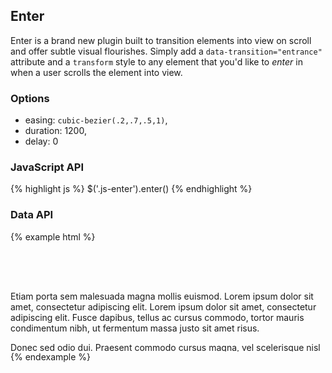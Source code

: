 ## Enter

Enter is a brand new plugin built to transition elements into view on scroll and offer subtle visual flourishes. Simply add a `data-transition="entrance"` attribute and a `transform` style to any element that you'd like to *enter* in when a user scrolls the element into view.

### Options

- easing: `cubic-bezier(.2,.7,.5,1)`,
- duration: 1200,
- delay: 0

### JavaScript API

{% highlight js %}
$('.js-enter').enter()
{% endhighlight %}

### Data API

{% example html %}
<div style="overflow: hidden">
  <div data-transition="entrance" style="transform: translateY(50px)">
    <p>
      Etiam porta sem malesuada magna mollis euismod. Lorem ipsum dolor sit amet, consectetur adipiscing elit. Lorem ipsum dolor sit amet, consectetur adipiscing elit. Fusce dapibus, tellus ac cursus commodo, tortor mauris condimentum nibh, ut fermentum massa justo sit amet risus.
    </p>
    <p>
      Donec sed odio dui. Praesent commodo cursus magna, vel scelerisque nisl consectetur et. Curabitur blandit tempus porttitor. Aenean eu leo quam. Pellentesque ornare sem lacinia quam venenatis vestibulum.
    </p>
  </div>
</div>
{% endexample %}
